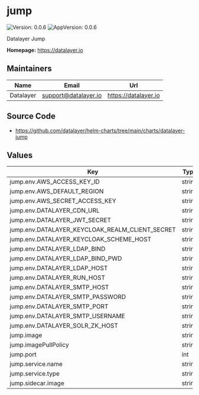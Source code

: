 # jump

![Version: 0.0.6](https://img.shields.io/badge/Version-0.0.6-informational?style=flat-square) ![AppVersion: 0.0.6](https://img.shields.io/badge/AppVersion-0.0.6-informational?style=flat-square)

Datalayer Jump

**Homepage:** <https://datalayer.io>

## Maintainers

| Name | Email | Url |
| ---- | ------ | --- |
| Datalayer | <support@datalayer.io> | <https://datalayer.io> |

## Source Code

* <https://github.com/datalayer/helm-charts/tree/main/charts/datalayer-jump>

## Values

| Key | Type | Default | Description |
|-----|------|---------|-------------|
| jump.env.AWS_ACCESS_KEY_ID | string | `""` |  |
| jump.env.AWS_DEFAULT_REGION | string | `""` |  |
| jump.env.AWS_SECRET_ACCESS_KEY | string | `""` |  |
| jump.env.DATALAYER_CDN_URL | string | `""` |  |
| jump.env.DATALAYER_JWT_SECRET | string | `""` |  |
| jump.env.DATALAYER_KEYCLOAK_REALM_CLIENT_SECRET | string | `""` |  |
| jump.env.DATALAYER_KEYCLOAK_SCHEME_HOST | string | `""` |  |
| jump.env.DATALAYER_LDAP_BIND | string | `""` |  |
| jump.env.DATALAYER_LDAP_BIND_PWD | string | `""` |  |
| jump.env.DATALAYER_LDAP_HOST | string | `""` |  |
| jump.env.DATALAYER_RUN_HOST | string | `""` |  |
| jump.env.DATALAYER_SMTP_HOST | string | `""` |  |
| jump.env.DATALAYER_SMTP_PASSWORD | string | `""` |  |
| jump.env.DATALAYER_SMTP_PORT | string | `""` |  |
| jump.env.DATALAYER_SMTP_USERNAME | string | `""` |  |
| jump.env.DATALAYER_SOLR_ZK_HOST | string | `""` |  |
| jump.image | string | `"datalayer/jump:0.0.6"` |  |
| jump.imagePullPolicy | string | `"IfNotPresent"` |  |
| jump.port | int | `2223` |  |
| jump.service.name | string | `"jump"` |  |
| jump.service.type | string | `"LoadBalancer"` |  |
| jump.sidecar.image | string | `"datalayer/whoami:0.0.6"` |  |

